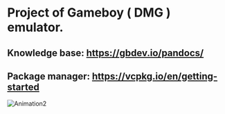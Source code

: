 # Project of Gameboy ( DMG ) emulator.

## Knowledge base: https://gbdev.io/pandocs/

## Package manager: https://vcpkg.io/en/getting-started

![Animation2](https://github.com/SebastianMolerus/gameboy_emulator/assets/35743323/f5a62427-f475-41fc-9a71-1dace0967b0f)
